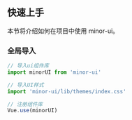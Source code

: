 <!--
 * @Description:
 * @Author: hy
 * @Date: 2021-11-30 14:04:24
 * @LastEditors: hy
 * @LastEditTime: 2021-11-30 16:41:13
-->
## 快速上手

本节将介绍如何在项目中使用 minor-ui。

### 全局导入

```js
// 导入ui组件库
import minorUI from 'minor-ui'

// 导入UI样式
import 'minor-ui/lib/themes/index.css'

// 注册组件库
Vue.use(minorUI)
```